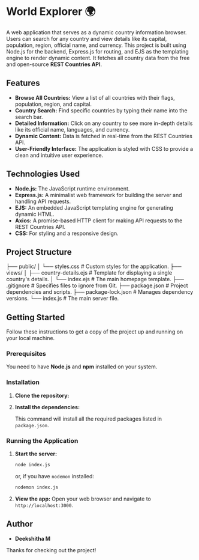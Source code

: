 # World Explorer 🌍

A web application that serves as a dynamic country information browser. Users can search for any country and view details like its capital, population, region, official name, and currency. This project is built using Node.js for the backend, Express.js for routing, and EJS as the templating engine to render dynamic content. It fetches all country data from the free and open-source **REST Countries API**.

## Features

-   **Browse All Countries:** View a list of all countries with their flags, population, region, and capital.
-   **Country Search:** Find specific countries by typing their name into the search bar.
-   **Detailed Information:** Click on any country to see more in-depth details like its official name, languages, and currency.
-   **Dynamic Content:** Data is fetched in real-time from the REST Countries API.
-   **User-Friendly Interface:** The application is styled with CSS to provide a clean and intuitive user experience.

## Technologies Used

-   **Node.js:** The JavaScript runtime environment.
-   **Express.js:** A minimalist web framework for building the server and handling API requests.
-   **EJS:** An embedded JavaScript templating engine for generating dynamic HTML.
-   **Axios:** A promise-based HTTP client for making API requests to the REST Countries API.
-   **CSS:** For styling and a responsive design.

## Project Structure

├── public/
│   └── styles.css        # Custom styles for the application.
├── views/
│   ├── country-details.ejs # Template for displaying a single country's details.
│   └── index.ejs           # The main homepage template.
├── .gitignore              # Specifies files to ignore from Git.
├── package.json            # Project dependencies and scripts.
├── package-lock.json       # Manages dependency versions.
└── index.js                # The main server file.

## Getting Started

Follow these instructions to get a copy of the project up and running on your local machine.

### Prerequisites

You need to have **Node.js** and **npm** installed on your system.

### Installation

1.  **Clone the repository:**
    
2.  **Install the dependencies:**
   
    This command will install all the required packages listed in `package.json`.

### Running the Application

1.  **Start the server:**
    ```bash
    node index.js
    ```
    or, if you have `nodemon` installed:
    ```bash
    nodemon index.js
    ```
2.  **View the app:** Open your web browser and navigate to `http://localhost:3000`.

## Author

-   **Deekshitha M**

Thanks for checking out the project!
